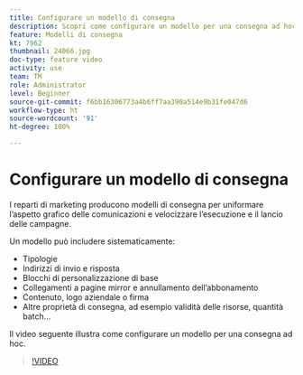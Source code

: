 ```yaml
---
title: Configurare un modello di consegna
description: Scopri come configurare un modello per una consegna ad hoc.
feature: Modelli di consegna
kt: 7962
thumbnail: 24066.jpg
doc-type: feature video
activity: use
team: TM
role: Administrator
level: Beginner
source-git-commit: f6bb16306773a4b6ff7aa390a514e9b31fe047d6
workflow-type: ht
source-wordcount: '91'
ht-degree: 100%

---
```



# Configurare un modello di consegna

I reparti di marketing producono modelli di consegna per uniformare l’aspetto grafico delle comunicazioni e velocizzare l’esecuzione e il lancio delle campagne.

Un modello può includere sistematicamente:

* Tipologie
* Indirizzi di invio e risposta
* Blocchi di personalizzazione di base
* Collegamenti a pagine mirror e annullamento dell’abbonamento
* Contenuto, logo aziendale o firma
* Altre proprietà di consegna, ad esempio validità delle risorse, quantità batch...

Il video seguente illustra come configurare un modello per una consegna ad hoc.

>[!VIDEO](https://video.tv.adobe.com/v/24066?quality=12)
